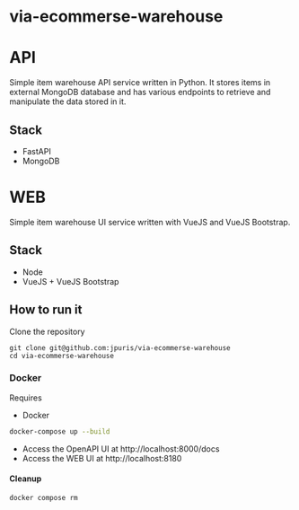 # via-ecommerse-warehouse

# API

Simple item warehouse API service written in Python.
It stores items in external MongoDB database and has various endpoints to retrieve and manipulate the data stored in it.

## Stack
- FastAPI
- MongoDB


# WEB

Simple item warehouse UI service written with VueJS and VueJS Bootstrap.

## Stack
- Node
- VueJS + VueJS Bootstrap

## How to run it

Clone the repository
```
git clone git@github.com:jpuris/via-ecommerse-warehouse
cd via-ecommerse-warehouse
```

### Docker

Requires
- Docker

```sh
docker-compose up --build 
```

- Access the OpenAPI UI at http://localhost:8000/docs
- Access the WEB UI at http://localhost:8180

#### Cleanup

```shell
docker compose rm
```